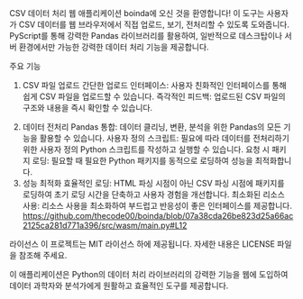 

CSV 데이터 처리 웹 애플리케이션 boinda에 오신 것을 환영합니다! 이 도구는 사용자가 CSV 데이터를 웹 브라우저에서 직접 업로드, 보기, 전처리할 수 있도록 도와줍니다. PyScript를 통해 강력한 Pandas 라이브러리를 활용하여, 일반적으로 데스크탑이나 서버 환경에서만 가능한 강력한 데이터 처리 기능을 제공합니다.

주요 기능

1. CSV 파일 업로드
간단한 업로드 인터페이스: 사용자 친화적인 인터페이스를 통해 쉽게 CSV 파일을 업로드할 수 있습니다.
즉각적인 피드백: 업로드된 CSV 파일의 구조와 내용을 즉시 확인할 수 있습니다.
<!-- 2. 데이터 보기
   인터랙티브 데이터 테이블: 데이터를 인터랙티브 테이블 형식으로 보여주어 쉽게 탐색하고 검사할 수 있습니다.
   정렬 및 필터링: 테이블 내에서 데이터를 정렬하고 필터링할 수 있습니다. -->
2. 데이터 전처리
   Pandas 통합: 데이터 클리닝, 변환, 분석을 위한 Pandas의 모든 기능을 활용할 수 있습니다.
   사용자 정의 스크립트: 필요에 따라 데이터를 전처리하기 위한 사용자 정의 Python 스크립트를 작성하고 실행할 수 있습니다.
   요청 시 패키지 로딩: 필요할 때 필요한 Python 패키지를 동적으로 로딩하여 성능을 최적화합니다.
3. 성능 최적화
효율적인 로딩: HTML 파싱 시점이 아닌 CSV 파싱 시점에 패키지를 로딩하여 초기 로딩 시간을 단축하고 사용자 경험을 개선합니다.
최소화된 리소스 사용: 리소스 사용을 최소화하여 부드럽고 반응성이 좋은 인터페이스를 제공합니다.
https://github.com/thecode00/boinda/blob/07a38cda26be823d25a66ac2125ca281d771a396/src/wasm/main.py#L12
 <!-- 5. 데이터 내보내기
    처리된 데이터 저장: 전처리된 데이터를 CSV 형식으로 다시 내보내어 다른 애플리케이션이나 워크플로우에서 사용할 수 있습니다.
    다운로드 옵션: 전처리 후 데이터를 쉽게 다운로드할 수 있습니다.
    작동 방식
    CSV 파일 업로드: CSV 파일을 드래그 앤 드롭하거나 업로드 버튼을 사용하여 파일을 선택합니다.
    데이터 보기 및 검사: 업로드된 파일이 인터랙티브 테이블에 표시되며, 테이블 내에서 데이터를 정렬하고 필터링할 수 있습니다.
    데이터 전처리: 내장된 스크립트 에디터를 사용하여 Pandas를 이용한 Python 코드를 작성하고 실행하여 데이터를 전처리합니다.
    처리된 데이터 내보내기: 전처리가 완료되면 데이터를 CSV 파일로 내보낼 수 있습니다.
    시작하기
    사전 요구 사항
    최신 웹 브라우저(Chrome, Firefox, Edge 등)
    설치
    설치가 필요 없습니다! 웹 브라우저에서 애플리케이션을 열고 바로 CSV 데이터를 처리할 수 있습니다. -->

   

라이선스
이 프로젝트는 MIT 라이선스 하에 제공됩니다. 자세한 내용은 LICENSE 파일을 참조해 주세요.

이 애플리케이션은 Python의 데이터 처리 라이브러리의 강력한 기능을 웹에 도입하여 데이터 과학자와 분석가에게 원활하고 효율적인 도구를 제공합니다.
